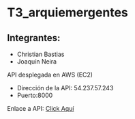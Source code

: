 # T3_arquiemergentes

## Integrantes:
- Christian Bastias 
- Joaquín Neira

API desplegada en AWS (EC2)
- Dirección de la API: 54.237.57.243
- Puerto:8000

Enlace a API: [Click Aquí](http://54.237.57.243:8000/api/location/12345/1)
